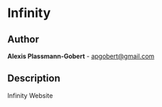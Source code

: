 Infinity
=====================

Author
--------------------

**Alexis Plassmann-Gobert** - apgobert@gmail.com

Description
--------------------

Infinity Website